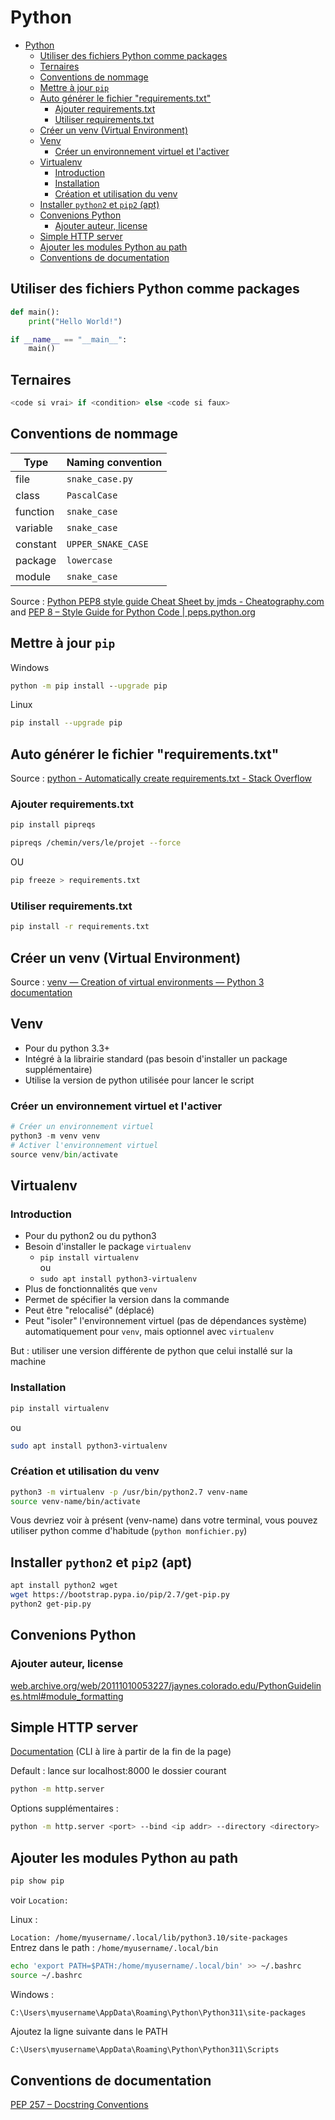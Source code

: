 # Python

- [Python](#python)
  - [Utiliser des fichiers Python comme packages](#utiliser-des-fichiers-python-comme-packages)
  - [Ternaires](#ternaires)
  - [Conventions de nommage](#conventions-de-nommage)
  - [Mettre à jour `pip`](#mettre-à-jour-pip)
  - [Auto générer le fichier "requirements.txt"](#auto-générer-le-fichier-requirementstxt)
    - [Ajouter requirements.txt](#ajouter-requirementstxt)
    - [Utiliser requirements.txt](#utiliser-requirementstxt)
  - [Créer un venv (Virtual Environment)](#créer-un-venv-virtual-environment)
  - [Venv](#venv)
    - [Créer un environnement virtuel et l'activer](#créer-un-environnement-virtuel-et-lactiver)
  - [Virtualenv](#virtualenv)
    - [Introduction](#introduction)
    - [Installation](#installation)
    - [Création et utilisation du venv](#création-et-utilisation-du-venv)
  - [Installer `python2` et `pip2` (apt)](#installer-python2-et-pip2-apt)
  - [Convenions Python](#convenions-python)
    - [Ajouter auteur, license](#ajouter-auteur-license)
  - [Simple HTTP server](#simple-http-server)
  - [Ajouter les modules Python au path](#ajouter-les-modules-python-au-path)
  - [Conventions de documentation](#conventions-de-documentation)

## Utiliser des fichiers Python comme packages

```py
def main():
    print("Hello World!")

if __name__ == "__main__":
    main()
```

## Ternaires

```py
<code si vrai> if <condition> else <code si faux>
```

## Conventions de nommage

| Type     | Naming convention  |
|----------|--------------------|
| file     | `snake_case.py`    |
| class    | `PascalCase`       |
| function | `snake_case`       |
| variable | `snake_case`       |
| constant | `UPPER_SNAKE_CASE` |
| package  | `lowercase`        |
| module   | `snake_case`       |

Source : [Python PEP8 style guide Cheat Sheet by jmds - Cheatography.com](https://cheatography.com/jmds/cheat-sheets/python-pep8-style-guide/) and [PEP 8 – Style Guide for Python Code | peps.python.org](https://www.python.org/dev/peps/pep-0008/#naming-conventions)

## Mettre à jour `pip`

Windows

```cmd
python -m pip install --upgrade pip
```

Linux

```bash
pip install --upgrade pip
```

## Auto générer le fichier "requirements.txt"

Source : [python - Automatically create requirements.txt - Stack Overflow](https://stackoverflow.com/a/31684470)

### Ajouter requirements.txt

```bash
pip install pipreqs
```

```bash
pipreqs /chemin/vers/le/projet --force
```

OU

```bash
pip freeze > requirements.txt
```

### Utiliser requirements.txt

```bash
pip install -r requirements.txt
```

## Créer un venv (Virtual Environment)

Source : [venv — Creation of virtual environments — Python 3 documentation](https://docs.python.org/3/library/venv.html)

## Venv

- Pour du python 3.3+
- Intégré à la librairie standard (pas besoin d'installer un package supplémentaire)
- Utilise la version de python utilisée pour lancer le script

### Créer un environnement virtuel et l'activer

```python
# Créer un environnement virtuel
python3 -m venv venv
# Activer l'environnement virtuel
source venv/bin/activate
```

## Virtualenv

### Introduction

- Pour du python2 ou du python3
- Besoin d'installer le package `virtualenv`
  - `pip install virtualenv`  
    ou
  - `sudo apt install python3-virtualenv`
- Plus de fonctionnalités que `venv`
- Permet de spécifier la version dans la commande
- Peut être "relocalisé" (déplacé)
- Peut "isoler" l'environnement virtuel (pas de dépendances système) automatiquement pour  `venv`, mais optionnel avec `virtualenv`

But : utiliser une version différente de python que celui installé sur la machine

### Installation

```bash
pip install virtualenv
```

ou

```bash
sudo apt install python3-virtualenv
```

### Création et utilisation du venv

```bash
python3 -m virtualenv -p /usr/bin/python2.7 venv-name
source venv-name/bin/activate
```

Vous devriez voir à présent (venv-name) dans votre terminal, vous pouvez utiliser python comme d'habitude (`python monfichier.py`)

## Installer `python2` et `pip2` (apt)

```bash
apt install python2 wget 
wget https://bootstrap.pypa.io/pip/2.7/get-pip.py 
python2 get-pip.py
```

## Convenions Python

### Ajouter auteur, license

[web.archive.org/web/20111010053227/jaynes.colorado.edu/PythonGuidelines.html#module_formatting](http://web.archive.org/web/20111010053227/http://jaynes.colorado.edu/PythonGuidelines.html#module_formatting)

## Simple HTTP server

[Documentation](https://docs.python.org/fr/3/library/http.server.html) (CLI à lire à partir de la fin de la page)

Default : lance sur localhost:8000 le dossier courant

```bash
python -m http.server
```

Options supplémentaires :

```bash
python -m http.server <port> --bind <ip addr> --directory <directory>
```

## Ajouter les modules Python au path

```cmd
pip show pip
```

voir `Location:`

Linux :

`Location: /home/myusername/.local/lib/python3.10/site-packages`  
Entrez dans le path : `/home/myusername/.local/bin`

```bash
echo 'export PATH=$PATH:/home/myusername/.local/bin' >> ~/.bashrc
source ~/.bashrc
```

Windows :

`C:\Users\myusername\AppData\Roaming\Python\Python311\site-packages`

Ajoutez la ligne suivante dans le PATH

```txt
C:\Users\myusername\AppData\Roaming\Python\Python311\Scripts
```

## Conventions de documentation

[PEP 257 – Docstring Conventions](https://peps.python.org/pep-0257/)
